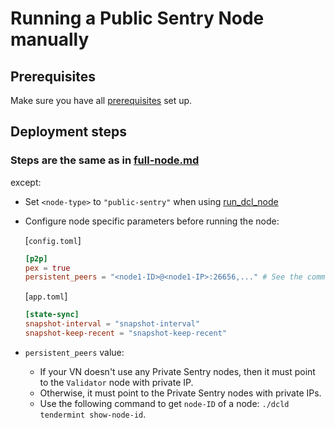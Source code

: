 # Running a Public Sentry Node manually

## Prerequisites

Make sure you have all [prerequisites](./prerequisites.md) set up.

## Deployment steps

### Steps are the same as in [full-node.md](./full-node.md)

except:

- Set `<node-type>` to `"public-sentry"` when using [run_dcl_node](./full-node.md#step-8-can-be-automated-using-rundclnode-script)
- Configure node specific parameters before running the node:

    [`config.toml`]

    ```toml
    [p2p]
    pex = true
    persistent_peers = "<node1-ID>@<node1-IP>:26656,..." # See the comment below on what values should be set here 
    ```

    [`app.toml`]

    ```toml
    [state-sync]
    snapshot-interval = "snapshot-interval"
    snapshot-keep-recent = "snapshot-keep-recent"
    ```
- `persistent_peers` value:
  - If your VN doesn't use any Private Sentry nodes, then it must point to the `Validator` node with private IP.
  - Otherwise, it must point to the Private Sentry nodes with private IPs.
  - Use the following command to get `node-ID` of a node: `./dcld tendermint show-node-id`.
